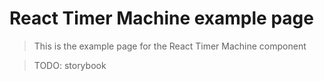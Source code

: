 # React Timer Machine example page

> This is the example page for the React Timer Machine component

> TODO: storybook
